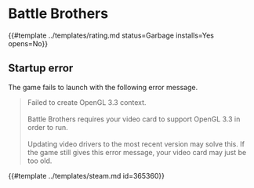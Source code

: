 # Battle Brothers
<!-- script:Aliases [] -->

{{#template ../templates/rating.md status=Garbage installs=Yes opens=No}}

## Startup error
The game fails to launch with the following error message.
> Failed to create OpenGL 3.3 context.<br/><br/>
> Battle Brothers requires your video card to support OpenGL 3.3 in order to run.<br/><br/>
> Updating video drivers to the most recent version may solve this. If the game still gives this error message, your video card may just be too old.

{{#template ../templates/steam.md id=365360}}
